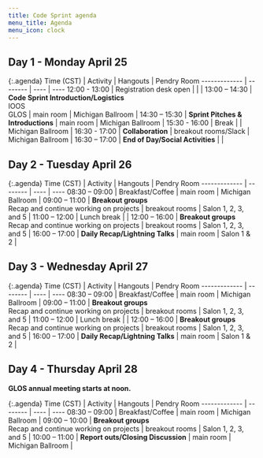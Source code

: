 ```yaml
---
title: Code Sprint agenda
menu_title: Agenda
menu_icon: clock
---
```


## Day 1 - Monday April 25

{:.agenda}
Time (CST)    | Activity | Hangouts | Pendry Room
------------- | -------- | ---- | ----
12:00 - 13:00 | Registration desk open |  |  |
13:00 – 14:30 | **Code Sprint Introduction/Logistics**<br>IOOS<br>GLOS | main room | Michigan Ballroom |
14:30 – 15:30 | **Sprint Pitches & Introductions** | main room | Michigan Ballroom |
15:30 - 16:00 | Break | | Michigan Ballroom |
16:30 - 17:00 | **Collaboration** | breakout rooms/Slack | Michigan Ballroom |
16:30 – 17:00 | **End of Day/Social Activities** |  |

## Day 2 - Tuesday April 26

{:.agenda}
Time (CST)    | Activity | Hangouts | Pendry Room
------------- | -------- | ---- | ----
08:30 – 09:00 | Breakfast/Coffee | main room | Michigan Ballroom | 
09:00 – 11:00 | **Breakout groups**<br>Recap and continue working on projects | breakout rooms | Salon 1, 2, 3, and 5 |
11:00 – 12:00 | Lunch break | |
12:00 – 16:00 | **Breakout groups**<br>Recap and continue working on projects | breakout rooms | Salon 1, 2, 3, and 5 |
16:00 – 17:00 | **Daily Recap/Lightning Talks** | main room | Salon 1 & 2 |

## Day 3 - Wednesday April 27

{:.agenda}
Time (CST)    | Activity | Hangouts | Pendry Room
------------- | -------- | ---- | ----
08:30 – 09:00 | Breakfast/Coffee | main room | Michigan Ballroom |
09:00 – 11:00 | **Breakout groups**<br>Recap and continue working on projects | breakout rooms | Salon 1, 2, 3, and 5 |
11:00 – 12:00 | Lunch break |  |
12:00 – 16:00 | **Breakout groups**<br>Recap and continue working on projects | breakout rooms | Salon 1, 2, 3, and 5 |
16:00 – 17:00 | **Daily Recap/Lightning Talks** | main room | Salon 1 & 2 |

## Day 4 - Thursday April 28

__GLOS annual meeting starts at noon.__

{:.agenda}
Time (CST)    | Activity | Hangouts | Pendry Room
------------- | -------- | ---- | ----
08:30 – 09:00 | Breakfast/Coffee | main room | Michigan Ballroom |
09:00 – 10:00 | **Breakout groups**<br>Recap and continue working on projects | breakout rooms | Salon 1, 2, 3, and 5 |
10:00 – 11:00 | **Report outs/Closing Discussion** | main room | Michigan Ballroom |
